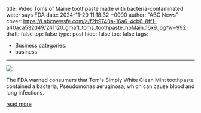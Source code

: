 title: Video Toms of Maine toothpaste made with bacteria-contaminated water says FDA
date: 2024-11-20 11:18:32 +0000
author: "ABC News"
cover: https://i.abcnewsfe.com/a/f2b9740a-16a6-4cb6-8ff1-a40aca532d49/241120_gmafl_toms_toothpaste_hpMain_16x9.jpg?w=992
draft: false
top: false
type: post
hide: false
toc: false
tags:
  - Business
categories:
  - business
---

![](https://i.abcnewsfe.com/a/f2b9740a-16a6-4cb6-8ff1-a40aca532d49/241120_gmafl_toms_toothpaste_hpMain_16x9.jpg?w=992)

The FDA warned consumers that Tom's Simply White Clean Mint toothpaste contained a bacteria, Pseudomonas aeruginosa, which can cause blood and lung infections.

[read more](https://abcnews.go.com/US/video/toms-maine-toothpaste-made-bacteria-contaminated-water-fda-116040381)
